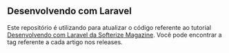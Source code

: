 ## Desenvolvendo com Laravel

Este repositório é utilizando para atualizar o código referente ao tutorial [Desenvolvendo com Laravel da Softerize Magazine](http://magazine.softerize.com.br/series/desenvolvendo-com-laravel).
Você pode encontrar a tag referente a cada artigo nos releases.